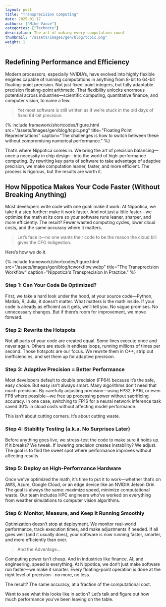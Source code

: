 ```yaml
---
layout: post
title: "Transprecision Computing"
date: 2025-01-17
authors: ["Mike Vance"]
categories: ["Technote"]
description: The art of making every computation count 
thumbnail: "/assets/images/gen/blog/tcpic.png"
weight: 1
---
```


## Redefining Performance and Efficiency

Modern processors, especially NVIDIA’s, have evolved into highly flexible engines capable of running computations in anything from 8-bit to 64-bit floating-point precision. Not just fixed-point integers, but fully adaptable precision floating-point arithmetic. That flexibility unlocks enormous potential across industries—scientific computing, quantitative finance, and computer vision, to name a few.

> Yet most software is still written as if we’re stuck in the old days of fixed 64-bit precision.

{% include framework/shortcodes/figure.html src="/assets/images/gen/blog/tcpic.png" title="Floating Point Representations" caption="The challenges is how to switch between these without compromising numerical performance." %}

That’s where Nippotica comes in. We bring the art of precision balancing—once a necessity in chip design—into the world of high-performance computing. By rewriting key parts of software to take advantage of adaptive precision, we make computation leaner, faster, and more efficient. The process is rigorous, but the results are worth it.

## How Nippotica Makes Your Code Faster (Without Breaking Anything)

Most developers write code with one goal: make it work. At Nippotica, we take it a step further: make it work faster. And not just a little faster—we optimize the math at its core so your software runs leaner, sharper, and more efficiently. The result? Fewer wasted computing cycles, lower cloud costs, and the same accuracy where it matters. 

> Let’s face it—no one wants their code to be the reason the cloud bill gives the CFO indigestion.

Here’s how we do it.

{% include framework/shortcodes/figure.html src="/assets/images/gen/blog/tcworkflow.webp" title="The Transprecision Workflow" caption="Nippotica's Transprecision In Practice." %}

### Step 1: Can Your Code Be Optimized?
First, we take a hard look under the hood, at your source code—Python, Matlab, R, Julia, it doesn’t matter. What matters is the math inside. If your code is already as efficient as it gets, we’ll tell you. No vague promises. No unnecessary changes. But if there’s room for improvement, we move forward.

### Step 2: Rewrite the Hotspots
Not all parts of your code are created equal. Some lines execute once and never again. Others are stuck in endless loops, running millions of times per second. Those hotspots are our focus. We rewrite them in C++, strip out inefficiencies, and set them up for adaptive precision.

### Step 3: Adaptive Precision = Better Performance
Most developers default to double precision (FP64) because it’s the safe, easy choice. But easy isn’t always smart. Many algorithms don’t need that much precision. By carefully adjusting precision—using FP32, FP16, or even FP8 where possible—we free up processing power without sacrificing accuracy. In one case, switching to FP16 for a neural network inference task saved 30% in cloud costs without affecting model performance.

This isn’t about cutting corners. It’s about cutting waste.

### Step 4: Stability Testing (a.k.a. No Surprises Later)
Before anything goes live, we stress-test the code to make sure it holds up. If it breaks? We tweak. If lowering precision creates instability? We adjust. The goal is to find the sweet spot where performance improves without affecting results.

### Step 5: Deploy on High-Performance Hardware
Once we’ve optimized the math, it’s time to put it to work—whether that’s on AWS, Azure, Google Cloud, or an edge device like an NVIDIA Jetson Orin. The goal is always the same: maximize speed, minimize computational waste. Our team includes HPC engineers who’ve worked on everything from weather simulations to computer vision algorithms.

### Step 6: Monitor, Measure, and Keep It Running Smoothly
Optimization doesn’t stop at deployment. We monitor real-world performance, track execution times, and make adjustments if needed. If all goes well (and it usually does), your software is now running faster, smarter, and more efficiently than ever.

> And the Advantage...

Computing power isn’t cheap. And in industries like finance, AI, and engineering, speed is everything. At Nippotica, we don’t just make software run faster—we make it smarter. Every floating-point operation is done at the right level of precision—no more, no less.

The result? The same accuracy, at a fraction of the computational cost.

Want to see what this looks like in action? Let’s talk and figure out how much performance you’ve been leaving on the table.
